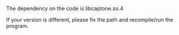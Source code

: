 The dependency on the code is libcaptone.so.4

If your version is different, please fix the path and recompile/run the program.
